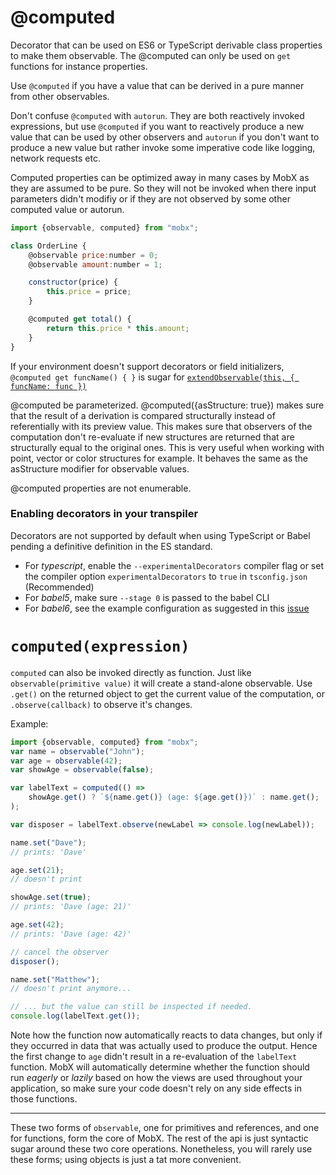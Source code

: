 # @computed

Decorator that can be used on ES6 or TypeScript derivable class properties to make them observable.
The @computed can only be used on `get` functions for instance properties. 

Use `@computed` if you have a value that can be derived in a pure manner from other observables.

Don't confuse `@computed` with `autorun`. They are both reactively invoked expressions, 
but use `@computed` if you want to reactively produce a new value that can be used by other observers and 
`autorun` if you don't want to produce a new value but rather invoke some imperative code like logging, network requests etc.

Computed properties can be optimized away in many cases by MobX as they are assumed to be pure.
So they will not be invoked when there input parameters didn't modifiy or if they are not observed by some other computed value or autorun. 
 

```javascript
import {observable, computed} from "mobx";

class OrderLine {
    @observable price:number = 0;
    @observable amount:number = 1;

    constructor(price) {
        this.price = price;
    }

    @computed get total() {
        return this.price * this.amount;
    }
}
```

If your environment doesn't support decorators or field initializers,
`@computed get funcName() { }` is sugar for [`extendObservable(this, { funcName: func })`](extend-observable.md)


@computed be parameterized. @computed({asStructure: true}) makes sure that the result of a derivation is compared structurally instead of referentially with its preview value. This makes sure that observers of the computation don't re-evaluate if new structures are returned that are structurally equal to the original ones. This is very useful when working with point, vector or color structures for example. It behaves the same as the asStructure modifier for observable values.

@computed properties are not enumerable.

### Enabling decorators in your transpiler

Decorators are not supported by default when using TypeScript or Babel pending a definitive definition in the ES standard.
* For _typescript_, enable the `--experimentalDecorators` compiler flag or set the compiler option `experimentalDecorators` to `true` in `tsconfig.json` (Recommended)
* For _babel5_, make sure `--stage 0` is passed to the babel CLI
* For _babel6_, see the example configuration as suggested in this [issue](https://github.com/mobxjs/mobx/issues/105)

# `computed(expression)`

`computed` can also be invoked directly as function. 
Just like `observable(primitive value)` it will create a stand-alone observable.
Use `.get()` on the returned object to get the current value of the computation, or `.observe(callback)` to observe it's changes.

Example:
```javascript
import {observable, computed} from "mobx";
var name = observable("John");
var age = observable(42);
var showAge = observable(false);

var labelText = computed(() =>
	showAge.get() ? `${name.get()} (age: ${age.get()})` : name.get();
);

var disposer = labelText.observe(newLabel => console.log(newLabel));

name.set("Dave");
// prints: 'Dave'

age.set(21);
// doesn't print

showAge.set(true);
// prints: 'Dave (age: 21)'

age.set(42);
// prints: 'Dave (age: 42)'

// cancel the observer
disposer();

name.set("Matthew");
// doesn't print anymore...

// ... but the value can still be inspected if needed.
console.log(labelText.get());
```

Note how the function now automatically reacts to data changes,
but only if they occurred in data that was actually used to produce the output.
Hence the first change to `age` didn't result in a re-evaluation of the `labelText` function.
MobX will automatically determine whether the function should run _eagerly_ or _lazily_ based on how the views are used throughout your application,
so make sure your code doesn't rely on any side effects in those functions.


---

These two forms of `observable`, one for primitives and references, and one for functions, form the core of MobX.
The rest of the api is just syntactic sugar around these two core operations.
Nonetheless, you will rarely use these forms; using objects is just a tat more convenient.
